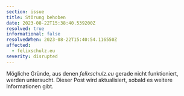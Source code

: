 ```yaml
---
section: issue
title: Störung behoben
date: 2023-08-22T15:38:40.539200Z
resolved: true
informational: false
resolvedWhen: 2023-08-22T15:40:54.116550Z
affected:
  - felixschulz.eu
severity: disrupted
---
```

Mögliche Gründe, aus denen *felixschulz.eu* gerade nicht funktioniert, werden untersucht. Dieser Post wird aktualisiert, sobald es weitere Informationen gibt.

        